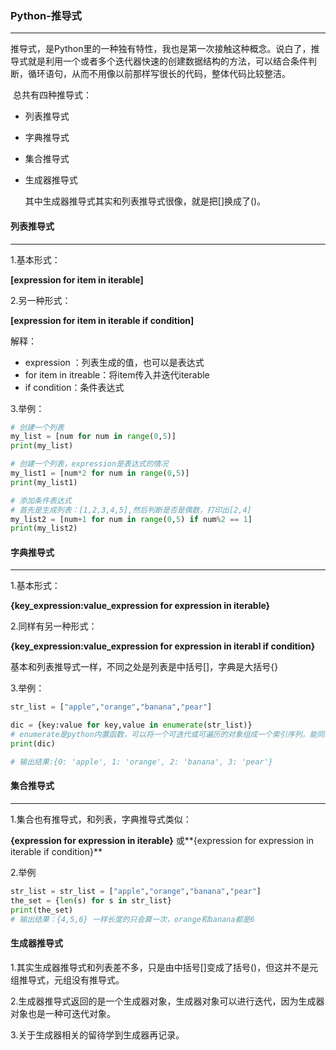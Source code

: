 ###  Python-推导式

----

​	推导式，是Python里的一种独有特性，我也是第一次接触这种概念。说白了，推导式就是利用一个或者多个迭代器快速的创建数据结构的方法，可以结合条件判断，循环语句，从而不用像以前那样写很长的代码，整体代码比较整洁。

​	总共有四种推导式：

- 列表推导式

- 字典推导式

- 集合推导式

- 生成器推导式

  其中生成器推导式其实和列表推导式很像，就是把[]换成了()。

#### 列表推导式

----

1.基本形式：

**[expression for item in iterable]** 

2.另一种形式：

**[expression for item in iterable if condition]** 

解释：

- expression ：列表生成的值，也可以是表达式
- for item in itreable：将item传入并迭代iterable
- if condition：条件表达式

3.举例：

```python
# 创建一个列表
my_list = [num for num in range(0,5)]
print(my_list)

# 创建一个列表，expression是表达式的情况
my_list1 = [num*2 for num in range(0,5)]
print(my_list1)

# 添加条件表达式
# 首先是生成列表：[1,2,3,4,5],然后判断是否是偶数，打印出[2,4]
my_list2 = [num+1 for num in range(0,5) if num%2 == 1]
print(my_list2)

```

#### 字典推导式

---

1.基本形式：

**{key_expression:value_expression for expression  in iterable}** 

2.同样有另一种形式：

**{key_expression:value_expression for expression  in iterabl if condition}** 

基本和列表推导式一样，不同之处是列表是中括号[]，字典是大括号{}

3.举例：

```python
str_list = ["apple","orange","banana","pear"]

dic = {key:value for key,value in enumerate(str_list)}
# enumerate是python内置函数，可以将一个可迭代或可遍历的对象组成一个索引序列，能同时获得索引和值
print(dic)

# 输出结果:{0: 'apple', 1: 'orange', 2: 'banana', 3: 'pear'}
```

#### 集合推导式

----

1.集合也有推导式，和列表，字典推导式类似：

**{expression for expression in iterable}** 或**{expression for expression in iterable if condition}** 

2.举例

```python
str_list = str_list = ["apple","orange","banana","pear"]
the_set = {len(s) for s in str_list}
print(the_set)
# 输出结果：{4,5,6} 一样长度的只会算一次，orange和banana都是6
```

#### 生成器推导式

1.其实生成器推导式和列表差不多，只是由中括号[]变成了括号()，但这并不是元组推导式，元组没有推导式。

2.生成器推导式返回的是一个生成器对象，生成器对象可以进行迭代，因为生成器对象也是一种可迭代对象。

3.关于生成器相关的留待学到生成器再记录。














